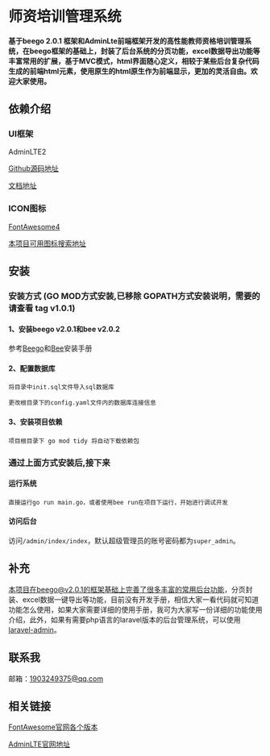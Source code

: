# 师资培训管理系统

#### 基于beego 2.0.1 框架和AdminLte前端框架开发的高性能教师资格培训管理系统，在beego框架的基础上，封装了后台系统的分页功能，excel数据导出功能等丰富常用的扩展，基于MVC模式，html界面随心定义，相较于某些后台复杂代码生成的前端html元素，使用原生的html原生作为前端显示，更加的灵活自由。欢迎大家使用。
## 依赖介绍
### UI框架
AdminLTE2

[Github源码地址](https://github.com/ColorlibHQ/AdminLTE/tree/v2)

[文档地址](https://github.com/ColorlibHQ/AdminLTE/tree/v2)

### ICON图标
[FontAwesome4](https://fontawesome.com/v4/)

[本项目可用图标搜索地址](https://fontawesome.com/v4/icons/)

## 安装

### 安装方式 (GO MOD方式安装,已移除 GOPATH方式安装说明，需要的请查看 tag v1.0.1)

#### 1、安装beego v2.0.1和bee v2.0.2

参考[Beego](https://beego.me/docs/install/)和[Bee](https://beego.me/docs/install/bee.md)安装手册

#### 2、配置数据库

```
将目录中init.sql文件导入sql数据库

更改根目录下的config.yaml文件内的数据库连接信息
```

#### 3、安装项目依赖

```
项目根目录下 go mod tidy 将自动下载依赖包
```

### 通过上面方式安装后,接下来

#### 运行系统

```
直接运行go run main.go，或者使用bee run在项目下运行，开始进行调试开发
```

#### 访问后台

访问`/admin/index/index`，默认超级管理员的账号密码都为`super_admin`。

## 补充

本项目在beego@v2.0.1的框架基础上完善了很多丰富的常用后台功能，分页封装、excel数据一键导出等功能，目前没有开发手册，相信大家一看代码就可知道功能怎么使用，如果大家需要详细的使用手册，我可为大家写一份详细的功能使用介绍，此外，如果有需要php语言的laravel版本的后台管理系统，可以使用[laravel-admin](https://github.com/yuxingfei/laravel-admin)。

## 联系我

邮箱：1903249375@qq.com

## 相关链接
[FontAwesome官网各个版本](https://fontawesome.com/versions)

[AdminLTE官网地址](https://adminlte.io/)